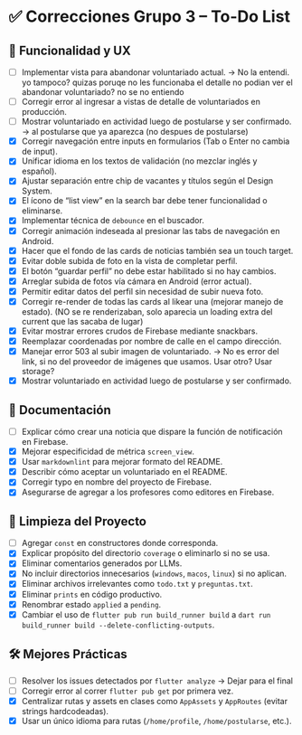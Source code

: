 # ✅ Correcciones Grupo 3 – To-Do List

## 🧪 Funcionalidad y UX
- [ ] Implementar vista para abandonar voluntariado actual. -> No la entendi. yo tampoco? quizas poruqe no les funcionaba el detalle no podian ver el abandonar voluntariado? no se no entiendo
- [ ] Corregir error al ingresar a vistas de detalle de voluntariados en producción.
- [ ] Mostrar voluntariado en actividad luego de postularse y ser confirmado. -> al postularse que ya aparezca (no despues de postularse)
- [x] Corregir navegación entre inputs en formularios (Tab o Enter no cambia de input).
- [x] Unificar idioma en los textos de validación (no mezclar inglés y español).
- [x] Ajustar separación entre chip de vacantes y títulos según el Design System.
- [x] El ícono de “list view” en la search bar debe tener funcionalidad o eliminarse.
- [x] Implementar técnica de `debounce` en el buscador.
- [x] Corregir animación indeseada al presionar las tabs de navegación en Android.
- [x] Hacer que el fondo de las cards de noticias también sea un touch target.
- [x] Evitar doble subida de foto en la vista de completar perfil.
- [x] El botón “guardar perfil” no debe estar habilitado si no hay cambios.
- [x] Arreglar subida de fotos vía cámara en Android (error actual).
- [x] Permitir editar datos del perfil sin necesidad de subir nueva foto.
- [x] Corregir re-render de todas las cards al likear una (mejorar manejo de estado). (NO se re renderizaban, solo aparecia un loading extra del current que las sacaba de lugar)
- [x] Evitar mostrar errores crudos de Firebase mediante snackbars.
- [x] Reemplazar coordenadas por nombre de calle en el campo dirección.
- [x] Manejar error 503 al subir imagen de voluntariado. -> No es error del link, si no del proveedor de imágenes que usamos. Usar otro? Usar storage?
- [x] Mostrar voluntariado en actividad luego de postularse y ser confirmado.

## 🧾 Documentación
- [ ] Explicar cómo crear una noticia que dispare la función de notificación en Firebase.
- [x] Mejorar especificidad de métrica `screen_view`.
- [x] Usar `markdownlint` para mejorar formato del README.
- [x] Describir cómo aceptar un voluntariado en el README.
- [x] Corregir typo en nombre del proyecto de Firebase.
- [x] Asegurarse de agregar a los profesores como editores en Firebase.

## 🧹 Limpieza del Proyecto
- [ ] Agregar `const` en constructores donde corresponda.
- [x] Explicar propósito del directorio `coverage` o eliminarlo si no se usa.
- [x] Eliminar comentarios generados por LLMs.
- [x] No incluir directorios innecesarios (`windows`, `macos`, `linux`) si no aplican.
- [x] Eliminar archivos irrelevantes como `todo.txt` y `preguntas.txt`.
- [x] Eliminar `prints` en código productivo. 
- [x] Renombrar estado `applied` a `pending`.
- [x] Cambiar el uso de `flutter pub run build_runner build` a `dart run build_runner build --delete-conflicting-outputs`.
    
## 🛠️ Mejores Prácticas
- [ ] Resolver los issues detectados por `flutter analyze` -> Dejar para el final
- [ ] Corregir error al correr `flutter pub get` por primera vez.
- [x] Centralizar rutas y assets en clases como `AppAssets` y `AppRoutes` (evitar strings hardcodeadas). 
- [x] Usar un único idioma para rutas (`/home/profile`, `/home/postularse`, etc.).
